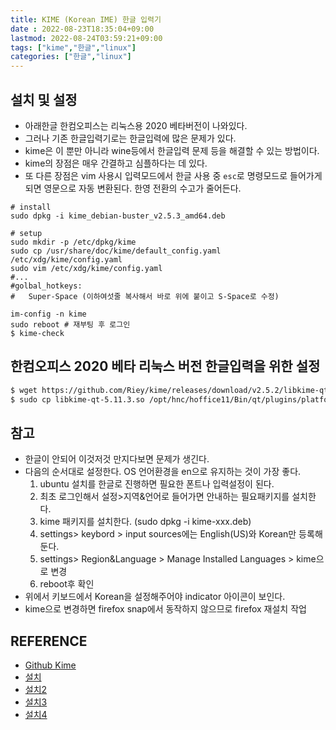 ```yaml
---
title: KIME (Korean IME) 한글 입력기
date : 2022-08-23T18:35:04+09:00
lastmod: 2022-08-24T03:59:21+09:00
tags: ["kime","한글","linux"]
categories: ["한글","linux"]
---
```


## 설치 및 설정

* 아래한글 한컴오피스는 리눅스용 2020 베타버전이 나와있다.
* 그러나 기존 한글입력기로는 한글입력에 많은 문제가 있다.
* kime은 이 뿐만 아니라 wine등에서 한글입력 문제 등을 해결할 수 있는 방법이다.
* kime의 장점은 매우 간결하고 심플하다는 데 있다.
* 또 다른 장점은 vim 사용시 입력모드에서 한글 사용 중 `esc`로 명령모드로 들어가게 되면 영문으로 자동 변환된다. 한영 전환의 수고가 줄어든다.

```console
# install
sudo dpkg -i kime_debian-buster_v2.5.3_amd64.deb

# setup
sudo mkdir -p /etc/dpkg/kime
sudo cp /usr/share/doc/kime/default_config.yaml /etc/xdg/kime/config.yaml
sudo vim /etc/xdg/kime/config.yaml
#...
#golbal_hotkeys:
#   Super-Space (이하여섯줄 복사해서 바로 위에 붙이고 S-Space로 수정)

im-config -n kime
sudo reboot # 재부팅 후 로그인
$ kime-check
```

## 한컴오피스 2020 베타 리눅스 버전 한글입력을 위한 설정

```bash
$ wget https://github.com/Riey/kime/releases/download/v2.5.2/libkime-qt-5.11.3.so
$ sudo cp libkime-qt-5.11.3.so /opt/hnc/hoffice11/Bin/qt/plugins/platforminputcontexts/
```

## 참고

* 한글이 안되어 이것저것 만지다보면 문제가 생긴다. 
* 다음의 순서대로 설정한다. OS 언어환경을 en으로 유지하는 것이 가장 좋다.
  1. ubuntu 설치를 한글로 진행하면 필요한 폰트나 입력설정이 된다.
  1. 최초 로그인해서 설정>지역&언어로 들어가면 안내하는 필요패키지를 설치한다.
  1. kime 패키지를 설치한다. (sudo dpkg -i kime-xxx.deb)
  1. settings> keybord > input sources에는 English(US)와 Korean만 등록해둔다.
  1. settings> Region&Language > Manage Installed Languages > kime으로 변경
  1. reboot후 확인
* 위에서 키보드에서 Korean을 설정해주어야 indicator 아이콘이 보인다.
* kime으로 변경하면 firefox snap에서 동작하지 않으므로 firefox 재설치 작업

## REFERENCE
  
* [Github Kime](https://github.com/Riey/kime)
* [설치](https://shanepark.tistory.com/318)
* [설치2](https://www.linuxcapable.com/how-to-install-wine-on-debian-11-bullseye)
* [설치3](https://dawoum.tistory.com/88)
* [설치4](http://no1linux.org/board_WEnl84/39530)
